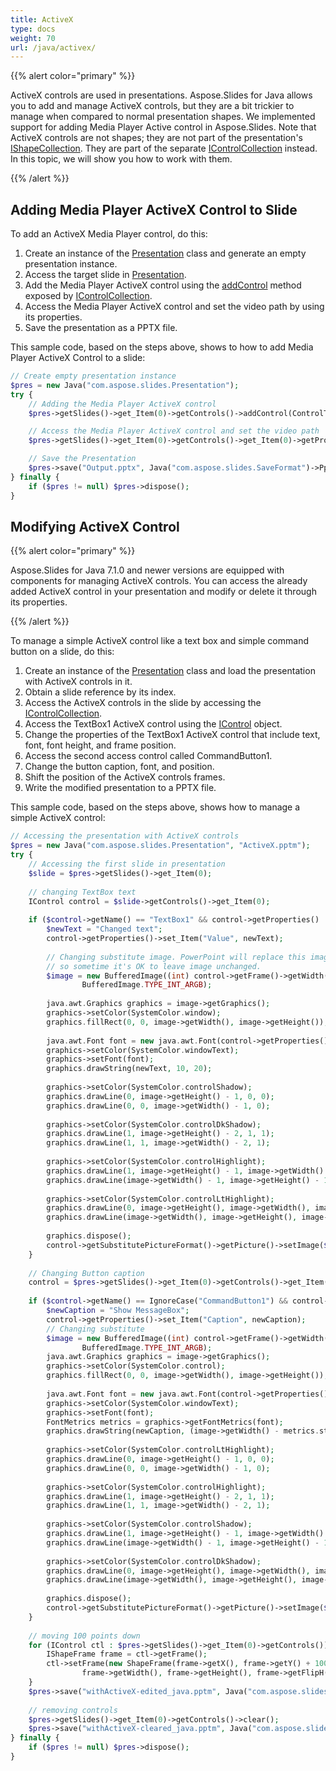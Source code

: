 ```yaml
---
title: ActiveX
type: docs
weight: 70
url: /java/activex/
---
```



{{% alert color="primary" %}} 

ActiveX controls are used in presentations. Aspose.Slides for Java allows you to add and manage ActiveX controls, but they are a bit trickier to manage when compared to normal presentation shapes. We implemented support for adding Media Player Active control in Aspose.Slides. Note that ActiveX controls are not shapes; they are not part of the presentation's [IShapeCollection](http://www.aspose.com/api/java/slides/com.aspose.slides/interfaces/IShapeCollection). They are part of the separate [IControlCollection](http://www.aspose.com/api/java/slides/com.aspose.slides/interfaces/IControlCollection) instead. In this topic, we will show you how to work with them. 

{{% /alert %}} 

## **Adding Media Player ActiveX Control to Slide**
To add an ActiveX Media Player control, do this:

1. Create an instance of the [Presentation](http://www.aspose.com/api/java/slides/com.aspose.slides/classes/Presentation) class and generate an empty presentation instance.
1. Access the target slide in [Presentation](http://www.aspose.com/api/java/slides/com.aspose.slides/classes/Presentation).
1. Add the Media Player ActiveX control using the [addControl](https://apireference.aspose.com/slides/java/com.aspose.slides/IControlCollection#addControl-int-float-float-float-float-) method exposed by [IControlCollection](http://www.aspose.com/api/java/slides/com.aspose.slides/interfaces/IControlCollection).
1. Access the Media Player ActiveX control and set the video path by using its properties.
1. Save the presentation as a PPTX file.

This sample code, based on the steps above, shows to how to add Media Player ActiveX Control to a slide:

```php
// Create empty presentation instance
$pres = new Java("com.aspose.slides.Presentation");
try {
    // Adding the Media Player ActiveX control
    $pres->getSlides()->get_Item(0)->getControls()->addControl(ControlType.WindowsMediaPlayer, 100, 100, 400, 400);

    // Access the Media Player ActiveX control and set the video path
    $pres->getSlides()->get_Item(0)->getControls()->get_Item(0)->getProperties()->set_Item("URL", "Wildlife.wmv");

    // Save the Presentation
    $pres->save("Output.pptx", Java("com.aspose.slides.SaveFormat")->Pptx);
} finally {
    if ($pres != null) $pres->dispose();
}
```

## **Modifying ActiveX Control**
{{% alert color="primary" %}} 

Aspose.Slides for Java 7.1.0 and newer versions are equipped with components for managing ActiveX controls. You can access the already added ActiveX control in your presentation and modify or delete it through its properties.

{{% /alert %}} 

To manage a simple ActiveX control like a text box and simple command button on a slide, do this:

1. Create an instance of the [Presentation](http://www.aspose.com/api/java/slides/com.aspose.slides/classes/Presentation) class and load the presentation with ActiveX controls in it.
1. Obtain a slide reference by its index.
1. Access the ActiveX controls in the slide by accessing the [IControlCollection](http://www.aspose.com/api/java/slides/com.aspose.slides/interfaces/IControlCollection).
1. Access the TextBox1 ActiveX control using the [IControl](http://www.aspose.com/api/java/slides/com.aspose.slides/interfaces/IControl) object.
1. Change the properties of the TextBox1 ActiveX control that include text, font, font height, and frame position.
1. Access the second access control called CommandButton1.
1. Change the button caption, font, and position.
1. Shift the position of the ActiveX controls frames.
1. Write the modified presentation to a PPTX file.

This sample code, based on the steps above, shows how to manage a simple ActiveX control: 

```php
// Accessing the presentation with ActiveX controls
$pres = new Java("com.aspose.slides.Presentation", "ActiveX.pptm");
try {
    // Accessing the first slide in presentation
    $slide = $pres->getSlides()->get_Item(0);
    
    // changing TextBox text
    IControl control = $slide->getControls()->get_Item(0);
    
    if ($control->getName() == "TextBox1" && control->getProperties() != null) {
        $newText = "Changed text";
        control->getProperties()->set_Item("Value", newText);
    
        // Changing substitute image. PowerPoint will replace this image during activeX activation, 
        // so sometime it's OK to leave image unchanged.
        $image = new BufferedImage((int) control->getFrame()->getWidth(), (int) control->getFrame()->getHeight(),
                BufferedImage.TYPE_INT_ARGB);
    
        java.awt.Graphics graphics = image->getGraphics();
        graphics->setColor(SystemColor.window);
        graphics.fillRect(0, 0, image->getWidth(), image->getHeight());
    
        java.awt.Font font = new java.awt.Font(control->getProperties()->get_Item("FontName"), java.awt.Font.PLAIN, 16);
        graphics->setColor(SystemColor.windowText);
        graphics->setFont(font);
        graphics.drawString(newText, 10, 20);
    
        graphics->setColor(SystemColor.controlShadow);
        graphics.drawLine(0, image->getHeight() - 1, 0, 0);
        graphics.drawLine(0, 0, image->getWidth() - 1, 0);
    
        graphics->setColor(SystemColor.controlDkShadow);
        graphics.drawLine(1, image->getHeight() - 2, 1, 1);
        graphics.drawLine(1, 1, image->getWidth() - 2, 1);
    
        graphics->setColor(SystemColor.controlHighlight);
        graphics.drawLine(1, image->getHeight() - 1, image->getWidth() - 1, image->getHeight() - 1);
        graphics.drawLine(image->getWidth() - 1, image->getHeight() - 1, image->getWidth() - 1, 1);
    
        graphics->setColor(SystemColor.controlLtHighlight);
        graphics.drawLine(0, image->getHeight(), image->getWidth(), image->getHeight());
        graphics.drawLine(image->getWidth(), image->getHeight(), image->getWidth(), 0);
    
        graphics.dispose();
        control->getSubstitutePictureFormat()->getPicture()->setImage($pres->getImages()->addImage($image));
    }
    
    // Changing Button caption
    control = $pres->getSlides()->get_Item(0)->getControls()->get_Item(1);
    
    if ($control->getName() == IgnoreCase("CommandButton1") && control->getProperties() != null) {
        $newCaption = "Show MessageBox";
        control->getProperties()->set_Item("Caption", newCaption);
        // Changing substitute
        $image = new BufferedImage((int) control->getFrame()->getWidth(), (int) control->getFrame()->getHeight(),
                BufferedImage.TYPE_INT_ARGB);
        java.awt.Graphics graphics = image->getGraphics();
        graphics->setColor(SystemColor.control);
        graphics.fillRect(0, 0, image->getWidth(), image->getHeight());
    
        java.awt.Font font = new java.awt.Font(control->getProperties()->get_Item("FontName"), java.awt.Font.PLAIN, 16);
        graphics->setColor(SystemColor.windowText);
        graphics->setFont(font);
        FontMetrics metrics = graphics->getFontMetrics(font);
        graphics.drawString(newCaption, (image->getWidth() - metrics.stringWidth(newCaption)) / 2, 20);
    
        graphics->setColor(SystemColor.controlLtHighlight);
        graphics.drawLine(0, image->getHeight() - 1, 0, 0);
        graphics.drawLine(0, 0, image->getWidth() - 1, 0);
    
        graphics->setColor(SystemColor.controlHighlight);
        graphics.drawLine(1, image->getHeight() - 2, 1, 1);
        graphics.drawLine(1, 1, image->getWidth() - 2, 1);
    
        graphics->setColor(SystemColor.controlShadow);
        graphics.drawLine(1, image->getHeight() - 1, image->getWidth() - 1, image->getHeight() - 1);
        graphics.drawLine(image->getWidth() - 1, image->getHeight() - 1, image->getWidth() - 1, 1);
    
        graphics->setColor(SystemColor.controlDkShadow);
        graphics.drawLine(0, image->getHeight(), image->getWidth(), image->getHeight());
        graphics.drawLine(image->getWidth(), image->getHeight(), image->getWidth(), 0);
    
        graphics.dispose();
        control->getSubstitutePictureFormat()->getPicture()->setImage($pres->getImages()->addImage($image));
    }
    
    // moving 100 points down
    for (IControl ctl : $pres->getSlides()->get_Item(0)->getControls()) {
        IShapeFrame frame = ctl->getFrame();
        ctl->setFrame(new ShapeFrame(frame->getX(), frame->getY() + 100,
                frame->getWidth(), frame->getHeight(), frame->getFlipH(), frame->getFlipV(), frame->getRotation()));
    }
    $pres->save("withActiveX-edited_java.pptm", Java("com.aspose.slides.SaveFormat")->Pptm);
    
    // removing controls
    $pres->getSlides()->get_Item(0)->getControls()->clear();
    $pres->save("withActiveX-cleared_java.pptm", Java("com.aspose.slides.SaveFormat")->Pptm);
} finally {
    if ($pres != null) $pres->dispose();
}
```
